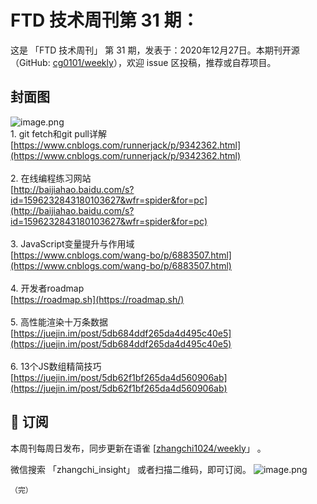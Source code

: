 # FTD 技术周刊第 31 期：
这是 「FTD 技术周刊」 第 31 期，发表于：2020年12月27日。本期刊开源（GitHub: [cg0101/weekly](https://github.com/cg0101/weekly)），欢迎 issue 区投稿，推荐或自荐项目。
## 封面图


![image.png](https://cdn.nlark.com/yuque/0/2020/png/132503/1605582640250-a3c92e56-ca84-48d5-89d2-a7889a096799.png#height=720&id=ybe9S&margin=%5Bobject%20Object%5D&name=image.png&originHeight=720&originWidth=1080&originalType=binary&size=1610626&status=done&style=none&width=1080)<br />1. git fetch和git pull详解<br />[https://www.cnblogs.com/runnerjack/p/9342362.html](https://www.cnblogs.com/runnerjack/p/9342362.html)<br />
<br />2. 在线编程练习网站<br />[http://baijiahao.baidu.com/s?id=1596232843180103627&wfr=spider&for=pc](http://baijiahao.baidu.com/s?id=1596232843180103627&wfr=spider&for=pc)<br />
<br />3. JavaScript变量提升与作用域<br />[https://www.cnblogs.com/wang-bo/p/6883507.html](https://www.cnblogs.com/wang-bo/p/6883507.html)<br />
<br />4. 开发者roadmap<br />[https://roadmap.sh](https://roadmap.sh/)<br />
<br />5. 高性能渲染十万条数据<br />[https://juejin.im/post/5db684ddf265da4d495c40e5](https://juejin.im/post/5db684ddf265da4d495c40e5)<br />
<br />6. 13个JS数组精简技巧<br />[https://juejin.im/post/5db62f1bf265da4d560906ab](https://juejin.im/post/5db62f1bf265da4d560906ab)



## 📅 订阅
本周刊每周日发布，同步更新在语雀 [[zhangchi1024/weekly](https://www.yuque.com/zhangchi1024/weekly)」 。


微信搜索 「zhangchi_insight」 或者扫描二维码，即可订阅。
    ![image.png](https://cdn.nlark.com/yuque/0/2021/jpeg/132503/1640750963398-e8538e9e-6b96-46f7-abff-c93b56bdd377.jpeg?x-oss-process=image%2Fwatermark%2Ctype_d3F5LW1pY3JvaGVp%2Csize_36%2Ctext_5byg6amw%2Ccolor_FFFFFF%2Cshadow_50%2Ct_80%2Cg_se%2Cx_10%2Cy_10%2Fresize%2Cw_426%2Climit_0)
    
    （完）